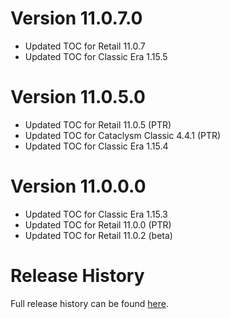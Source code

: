 # Version 11.0.7.0

- Updated TOC for Retail 11.0.7
- Updated TOC for Classic Era 1.15.5

# Version 11.0.5.0

- Updated TOC for Retail 11.0.5 (PTR)
- Updated TOC for Cataclysm Classic 4.4.1 (PTR)
- Updated TOC for Classic Era 1.15.4

# Version 11.0.0.0

- Updated TOC for Classic Era 1.15.3
- Updated TOC for Retail 11.0.0 (PTR)
- Updated TOC for Retail 11.0.2 (beta)

# Release History

Full release history can be found [here](https://github.com/kstange/MasqueBlizzBars/wiki/Release-Notes).
